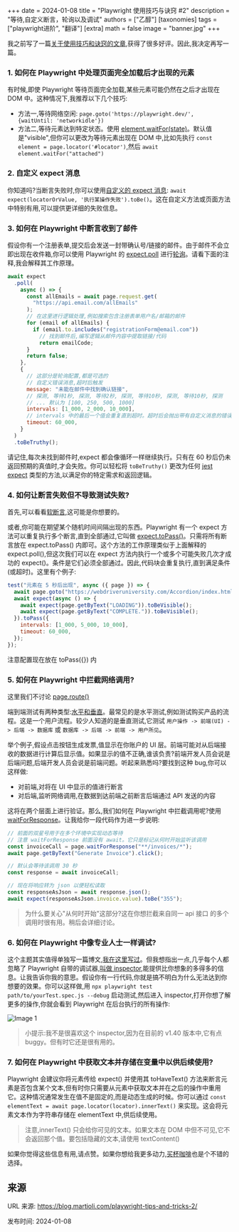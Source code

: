 +++
date = 2024-01-08
title = "Playwright 使用技巧与诀窍 #2"
description = "等待,自定义断言，轮询以及调试"
authors = ["乙醇"]
[taxonomies]
tags = ["playwright进阶", "翻译"]
[extra]
math = false
image = "banner.jpg"
+++

我之前写了一篇[关于使用技巧和诀窍的文章](https://blog.martioli.com/playwright-tips-and-tricks-1/),获得了很多好评。因此,我决定再写一篇。

### 1. 如何在 Playwright 中处理页面完全加载后才出现的元素

有时候,即使 Playwright 等待页面完全加载,某些元素可能仍然在之后才出现在 DOM 中。这种情况下,我推荐以下几个技巧:

- 方法一,等待网络空闲: `page.goto('https://playwright.dev/', {waitUntil: 'networkidle'})`
- 方法二,等待元素达到特定状态。使用 [element.waitFor(state)](https://playwright.dev/docs/api/class-locator?ref=blog.martioli.com#locator-wait-for)。默认值是"visible",但你可以更改为等待元素出现在 DOM 中,比如先执行 `const element = page.locator('#locator')`,然后 `await element.waitFor("attached")`

### 2. 自定义 expect 消息

你知道吗?当断言失败时,你可以使用[自定义的 expect 消息](https://playwright.dev/docs/test-assertions?ref=blog.martioli.com#custom-expect-message): `await expect(locatorOrValue, '执行某操作失败').toBe()`。这在自定义方法或页面方法中特别有用,可以提供更详细的失败信息。

### 3. 如何在 Playwright 中断言收到了邮件

假设你有一个注册表单,提交后会发送一封带确认号/链接的邮件。由于邮件不会立即出现在收件箱,你可以使用 Playwright 的 [expect.poll](https://playwright.dev/docs/test-assertions?ref=blog.martioli.com#expectpoll) 进行[轮询](<https://en.wikipedia.org/wiki/Polling_/(computer_science/)?ref=blog.martioli.com>)。请看下面的注释,我会解释其工作原理。

```javascript
await expect
  .poll(
    async () => {
      const allEmails = await page.request.get(
        "https://api.email.com/allEmails"
      );
      // 在这里进行逻辑处理,例如搜索包含注册表单用户名/邮箱的邮件
      for (email of allEmails) {
        if (email.to.includes("registrationForm@email.com"))
          // 找到邮件后,编写逻辑从邮件内容中提取链接/代码
          return emailCode;
      }
      return false;
    },
    {
      // 这部分是轮询配置,都是可选的
      // 自定义错误消息,超时后触发
      message: "未能在邮件中找到确认链接",
      // 探测, 等待1秒, 探测, 等待2秒, 探测, 等待10秒, 探测, 等待10秒, 探测
      // ... 默认为 [100, 250, 500, 1000]
      intervals: [1_000, 2_000, 10_000],
      // intervals 中的最后一个值会重复直到超时。超时后会抛出带有自定义消息的错误
      timeout: 60_000,
    }
  )
  .toBeTruthy();
```

请记住,每次未找到邮件时,expect 都会像循环一样继续执行。只有在 60 秒后仍未返回预期的真值时,才会失败。你可以轻松将 `toBeTruthy()` 更改为任何 [jest expect](https://playwright.dev/docs/test-assertions?ref=blog.martioli.com#non-retrying-assertions) 类型的方法,以满足你的特定需求和返回逻辑。

### 4. 如何让断言失败但不导致测试失败?

首先,可以看看[软断言](https://playwright.dev/docs/test-assertions?ref=blog.martioli.com#soft-assertions),这可能是你想要的。

或者,你可能在期望某个随机时间间隔出现的东西。Playwright 有一个 expect 方法可以重复执行多个断言,直到全部通过,它叫做 [expect.toPass()](https://playwright.dev/docs/test-assertions?ref=blog.martioli.com#expecttopass)。只需将所有断言放在 expect.toPass() 内即可。这个方法的工作原理类似于上面解释的 expect.poll(),但这次我们可以在 expect 方法内执行一个或多个可能失败几次才成功的 expect()。条件是它们必须全部通过。因此,代码块会重复执行,直到满足条件(或超时)。这里有个例子:

```javascript
test("元素在 5 秒后出现", async ({ page }) => {
  await page.goto("https://webdriveruniversity.com/Accordion/index.html");
  await expect(async () => {
    await expect(page.getByText("LOADING")).toBeVisible();
    await expect(page.getByText("COMPLETE.")).toBeVisible();
  }).toPass({
    intervals: [1_000, 5_000, 10_000],
    timeout: 60_000,
  });
});
```

注意配置现在放在 toPass({}) 内

### 5. 如何在 Playwright 中拦截网络调用?

这里我们不讨论 [page.route()](https://playwright.dev/docs/api/class-page?ref=blog.martioli.com#page-route)

端到端测试有两种类型:[水平和垂直](https://smartbear.com/learn/automated-testing/how-to-perform-end-to-end-testing/?ref=blog.martioli.com#vertical-vs-horizontal-endtoend-testing)。最常见的是水平测试,例如测试购买产品的流程。这是一个用户流程。较少人知道的是垂直测试,它测试 `用户操作 -> 前端(UI) -> 后端 -> 数据库` 或 `数据库 -> 后端 -> 前端 -> 用户所见`。

举个例子,假设点击按钮生成发票,值显示在你账户的 UI 层。前端可能对从后端接收的数据进行计算后显示值。如果显示的值不正确,谁该负责?前端开发人员会说是后端问题,后端开发人员会说是前端问题。听起来熟悉吗?要找到这种 bug,你可以这样做:

- 对前端,对将在 UI 中显示的值进行断言
- 对后端,监听网络调用,在数据到达前端之前断言后端通过 API 发送的内容

这将在两个层面上进行验证。那么,我们如何在 Playwright 中拦截调用呢?使用 [waitForResponse](https://playwright.dev/docs/api/class-page?ref=blog.martioli.com#page-wait-for-response)。让我给你一段代码作为进一步说明:

```javascript
// 前面的双星号用于在多个环境中实现动态等待
// 注意 waitForResponse 前面没有 await。它只是标记从何时开始监听该调用
const invoiceCall = page.waitForResponse("**/invoices/*");
await page.getByText("Generate Invoice").click();

// 默认会等待该调用 30 秒
const response = await invoiceCall;

// 现在将响应转为 json 以便轻松读取
const responseAsJson = await response.json();
await expect(responseAsJson.invoice.value).toBe("355");
```

> 为什么要关心"从何时开始"这部分?这在你想拦截来自同一 api 接口 的多个调用时很有用。稍后会详细讨论。

### 6. 如何在 Playwright 中像专业人士一样调试?

这个主题其实值得单独写一篇博文,[我在这里写过](https://blog.martioli.com/debugging-tests-with-playwright/)。但我想指出一点,几乎每个人都忽略了 Playwright 自带的调试器,[叫做 inspector](https://playwright.dev/docs/debug?ref=blog.martioli.com#playwright-inspector),能提供比你想象的多得多的信息。让我告诉你我的意思。假设你有一行代码,你就是搞不明白为什么无法达到你想要的效果。你可以这样做,用 `npx playwright test path/to/yourTest.spec.js --debug` 启动测试,然后进入 inspector,打开你想了解更多的操作,你就会看到 Playwright 在后台执行的所有操作:

![Image 1](https://res-2.cloudinary.com/dlvlme1cb/image/upload/q_auto/v1/ghost-blog-images/inspector-under-the-hood.png)

> 小提示:我不是很喜欢这个 inspector,因为在目前的 v1.40 版本中,它有点 buggy。但有时它还是很有用的。

### 7. 如何在 Playwright 中获取文本并存储在变量中以供后续使用?

Playwright 会建议你将元素传给 expect() 并使用其 toHaveText() 方法来断言元素是否包含某个文本,但有时你只需要从元素中获取文本并在之后的操作中重用它。这种情况通常发生在值不是固定的,而是动态生成的时候。你可以通过 `const elementText = await page.locator(locator).innerText()` 来实现。这会将元素文本作为字符串存储在 elementText 中,供后续使用。

> 注意,innerText() 只会给你可见的文本。如果文本在 DOM 中但不可见,它不会返回那个值。要包括隐藏的文本,请使用 textContent()

如果你觉得这些信息有用,请点赞。如果你想给我更多动力,[买杯咖啡](https://ko-fi.com/adrianmaciuc?ref=blog.martioli.com)也是个不错的选择。

## 来源

URL 来源: https://blog.martioli.com/playwright-tips-and-tricks-2/

发布时间: 2024-01-08
